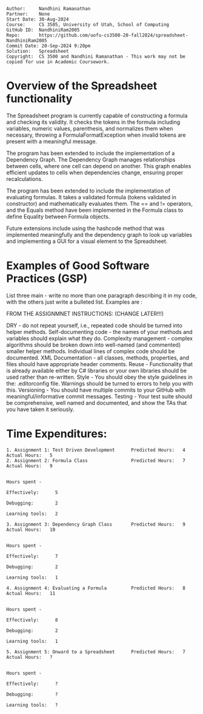 ```
Author:     Nandhini Ramanathan
Partner:    None
Start Date: 30-Aug-2024
Course:     CS 3505, University of Utah, School of Computing
GitHub ID:  NandhiniRam2005
Repo:       https://github.com/uofu-cs3500-20-fall2024/spreadsheet-NandhiniRam2005
Commit Date: 20-Sep-2024 9:20pm
Solution:   Spreadsheet
Copyright:  CS 3500 and Nandhini Ramanathan - This work may not be copied for use in Academic Coursework.
```

# Overview of the Spreadsheet functionality

The Spreadsheet program is currently capable of constructing a formula and checking its validity.
It checks the tokens in the formula including variables, numeric values, parenthesis, and normalizes 
them when necessary, throwing a FormulaFormatException when invalid tokens are present with a meaningful message.

The program has been extended to include the implementation of a Dependency Graph. The Dependency Graph
manages relationships between cells, where one cell can depend on another. This graph enables efficient 
updates to cells when dependencies change, ensuring proper recalculations.

The program has been extended to include the implementation of evaluating formulas. It takes a validated
formula (tokens validated in constructor) and mathematically evaluates them. The == and != operators, and 
the Equals method have been implemented in the Formula class to define Equality between Formula objects.

Future extensions include using the hashcode method that was implemented meaningfully and the dependency graph 
to look up variables and implementing a GUI for a visual element to the Spreadsheet.

# Examples of Good Software Practices (GSP)

List three main - write no more than one paragraph describing it in my code, with the others just write a bulleted list.
Examples are :

FROM THE ASSIGNMNET INSTRUCTIONS: (CHANGE LATER!!!)

DRY - do not repeat yourself, i.e., repeated code should be turned into helper methods.
Self-documenting code - the names of your methods and variables should explain what they do.
Complexity management - complex algorithms should be broken down into well-named (and commented) smaller helper methods.  Individual lines of complex code should be  documented.
XML Documentation - all classes, methods, properties, and files should have appropriate header comments.
Reuse - Functionality that is already available either by C# libraries or your own libraries should be used rather than re-written.
Style - You should obey the style guidelines in the: .editorconfig file.  Warnings should be turned to errors to help you with this.
Versioning - You should have multiple commits to your GitHub with meaningful/informative commit messages.
Testing - Your test suite should be comprehensive, well named and documented, and show the TAs that you have taken it seriously.

# Time Expenditures:

    1. Assignment 1: Test Driven Development      Predicted Hours:   4        Actual Hours:   5
    2. Assignment 2: Formula Class                Predicted Hours:   7        Actual Hours:   9

                                                                              Hours spent -
                                                                                Effectively:      5  
                                                                                Debugging:        2
                                                                                Learning tools:   2

    3. Assignment 3: Dependency Graph Class       Predicted Hours:   9        Actual Hours:   10

                                                                              Hours spent -
                                                                                Effectively:      7    
                                                                                Debugging:        2   
                                                                                Learning tools:   1

    4. Assignment 4: Evaluating a Formula         Predicted Hours:   8        Actual Hours:   11

                                                                              Hours spent -
                                                                                Effectively:      8    
                                                                                Debugging:        2   
                                                                                Learning tools:   1

    5. Assignment 5: Onward to a Spreadsheet      Predicted Hours:   7        Actual Hours:   ?

                                                                              Hours spent -
                                                                                Effectively:      ?    
                                                                                Debugging:        ?   
                                                                                Learning tools:   ?
                                                             
                                                             
